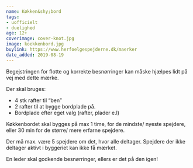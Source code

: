 ```yaml
---
name: Køkken&shy;bord
tags:
- uofficielt
- duelighed
age: 12+
coverimage: cover-knot.jpg
image: koekkenbord.jpg
buylink: https://www.herfoelgespejderne.dk/maerker
date_added: 2019-08-19
---
```

Begejstringen for flotte og korrekte besnørringer kan måske hjælpes lidt på vej med dette mærke.

Der skal bruges:
- 4 stk rafter til “ben”
- 2 rafter til at bygge bordplade på.
- Bordplade efter eget valg (rafter, plader e.l)

Køkkenbordet skal bygges på max 1 time, for de mindste/ nyeste spejdere, eller 30 min for de større/ mere erfarne spejdere.

Der må max. være 5 spejdere om det, hvor alle deltager. Spejdere der ikke deltager aktivt i byggeriet kan ikke få mærket.

En leder skal godkende besnørringer, ellers er det på den igen!
